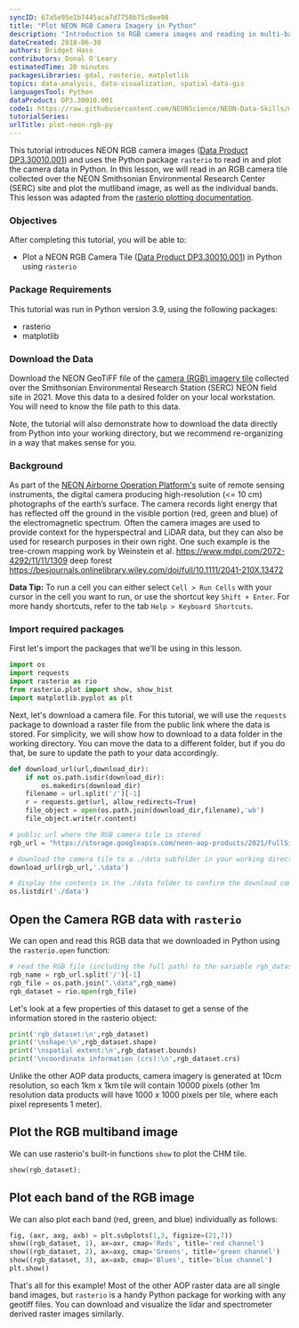 ```yaml
---
syncID: 67a5e95e1b7445aca7d7750b75c0ee98
title: "Plot NEON RGB Camera Imagery in Python"
description: "Introduction to RGB camera images and reading in multi-band images in Python with rasterio."
dateCreated: 2018-06-30
authors: Bridget Hass 
contributors: Donal O'Leary
estimatedTime: 20 minutes
packagesLibraries: gdal, rasterio, matplotlib
topics: data-analysis, data-visualization, spatial-data-gis 
languagesTool: Python
dataProduct: DP3.30010.001
code1: https://raw.githubusercontent.com/NEONScience/NEON-Data-Skills/main/tutorials/Python/RGB-camera/intro-rgb-camera/plot-neon-rgb-camera-data/plot-neon-rgb-camera-data.ipynb
tutorialSeries:
urlTitle: plot-neon-rgb-py
---
```


This tutorial introduces NEON RGB camera images (<a href="https://data.neonscience.org/data-products/DP3.30010.001" target="_blank">Data Product DP3.30010.001</a>) and uses the Python package `rasterio` to read in and plot the camera data in Python. In this lesson, we will read in an RGB camera tile collected over the NEON Smithsonian Environmental Research Center (SERC) site and plot the mutliband image, as well as the individual bands. This lesson was adapted from the <a href="https://rasterio.readthedocs.io/en/stable/topics/plotting.html" target="_blank">rasterio plotting documentation</a>.

### Objectives

After completing this tutorial, you will be able to: 

* Plot a NEON RGB Camera Tile (<a href="https://data.neonscience.org/data-products/DP3.30010.001" target="_blank">Data Product DP3.30010.001</a>) in Python using `rasterio`

### Package Requirements
This tutorial was run in Python version 3.9, using the following packages:

* rasterio
* matplotlib

### Download the Data 

Download the NEON GeoTiFF file of the 
<a href="https://storage.googleapis.com/neon-aop-products/2021/FullSite/D02/2021_SERC_5/L3/Camera/Mosaic/2021_SERC_5_368000_4306000_image.tif">camera (RGB) imagery tile</a>
collected over the Smithsonian Environmental Research Station (SERC) NEON field site in 2021. Move this data to a desired folder on your local workstation. You will need to know the file path to this data.  

Note, the tutorial will also demonstrate how to download the data directly from Python into your working directory, but we recommend re-organizing in a way that makes sense for you.

### Background

As part of the 
<a href="https://www.neonscience.org/data-collection/airborne-remote-sensing" target="_blank"> NEON Airborne Operation Platform's</a> 
suite of remote sensing instruments, the digital camera producing high-resolution (<= 10 cm) photographs of the earth’s surface. The camera records light energy that has reflected off the ground in the visible portion (red, green and blue) of the electromagnetic spectrum. Often the camera images are used to provide context for the hyperspectral and LiDAR data, but they can also be used for research purposes in their own right. One such example is the tree-crown mapping work by Weinstein et al. https://www.mdpi.com/2072-4292/11/11/1309 deep forest https://besjournals.onlinelibrary.wiley.com/doi/full/10.1111/2041-210X.13472

**Data Tip:** To run a cell you can either select `Cell > Run Cells` with your cursor in the cell you want to run, or use the shortcut key `Shift + Enter`. For more handy shortcuts, refer to the tab `Help > Keyboard Shortcuts`. 

### Import required packages
First let's import the packages that we'll be using in this lesson.


```python
import os
import requests
import rasterio as rio
from rasterio.plot import show, show_hist
import matplotlib.pyplot as plt
```

Next, let's download a camera file. For this tutorial, we will use the `requests` package to download a raster file from the public link where the data is stored. For simplicity, we will show how to download to a data folder in the working directory. You can move the data to a different folder, but if you do that, be sure to update the path to your data accordingly. 


```python
def download_url(url,download_dir):
    if not os.path.isdir(download_dir):
        os.makedirs(download_dir)
    filename = url.split('/')[-1]
    r = requests.get(url, allow_redirects=True)
    file_object = open(os.path.join(download_dir,filename),'wb')
    file_object.write(r.content)
```


```python
# public url where the RGB camera tile is stored
rgb_url = "https://storage.googleapis.com/neon-aop-products/2021/FullSite/D02/2021_SERC_5/L3/Camera/Mosaic/2021_SERC_5_368000_4306000_image.tif"

# download the camera tile to a ./data subfolder in your working directory
download_url(rgb_url,'.\data')

# display the contents in the ./data folder to confirm the download completed
os.listdir('./data')
```

## Open the Camera RGB data with `rasterio`

We can open and read this RGB data that we downloaded in Python using the ```rasterio.open``` function:


```python
# read the RGB file (including the full path) to the variable rgb_dataset
rgb_name = rgb_url.split('/')[-1]
rgb_file = os.path.join(".\data",rgb_name)
rgb_dataset = rio.open(rgb_file)
```

Let's look at a few properties of this dataset to get a sense of the information stored in the rasterio object:


```python
print('rgb_dataset:\n',rgb_dataset)
print('\nshape:\n',rgb_dataset.shape)
print('\nspatial extent:\n',rgb_dataset.bounds)
print('\ncoordinate information (crs):\n',rgb_dataset.crs)
```

Unlike the other AOP data products, camera imagery is generated at 10cm resolution, so each 1km x 1km tile will contain 10000 pixels (other 1m resolution data products will have 1000 x 1000 pixels per tile, where each pixel represents 1 meter).

## Plot the RGB multiband image

We can use rasterio's built-in functions `show` to plot the CHM tile.


```python
show(rgb_dataset);
```

## Plot each band of the RGB image 

We can also plot each band (red, green, and blue) individually as follows:


```python
fig, (axr, axg, axb) = plt.subplots(1,3, figsize=(21,7))
show((rgb_dataset, 1), ax=axr, cmap='Reds', title='red channel')
show((rgb_dataset, 2), ax=axg, cmap='Greens', title='green channel')
show((rgb_dataset, 3), ax=axb, cmap='Blues', title='blue channel')
plt.show()
```

That's all for this example! Most of the other AOP raster data are all single band images, but `rasterio` is a handy Python package for working with any geotiff files. You can download and visualize the lidar and spectrometer derived raster images similarly.
